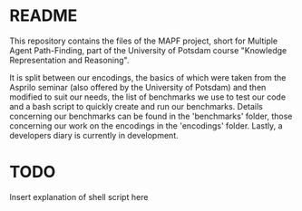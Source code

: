 # README
This repository contains the files of the MAPF project, short for Multiple Agent Path-Finding, part of the University of Potsdam course "Knowledge Representation and Reasoning".

It is split between our encodings, the basics of which were taken from the Asprilo seminar (also offered by the University of Potsdam) and then modified to suit our needs, the list of benchmarks we use to test our code and a bash script to quickly create and run our benchmarks. Details concerning our benchmarks can be found in the 'benchmarks' folder, those concerning our work on the encodings in the 'encodings' folder. Lastly, a developers diary is currently in development.

# TODO
Insert explanation of shell script here 



